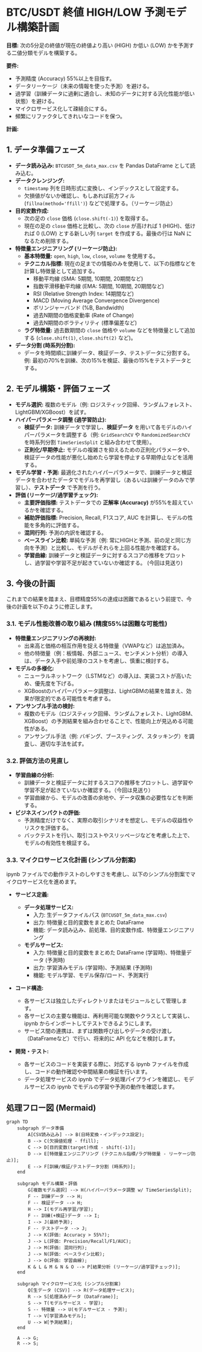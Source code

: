 # BTC/USDT 終値 HIGH/LOW 予測モデル構築計画

**目標:** 次の5分足の終値が現在の終値より高い (HIGH) か低い (LOW) かを予測する二値分類モデルを構築する。

**要件:**
*   予測精度 (Accuracy) 55%以上を目指す。
*   データリーケージ（未来の情報を使った予測）を避ける。
*   過学習（訓練データに過剰に適合し、未知のデータに対する汎化性能が低い状態）を避ける。
*   マイクロサービス化して疎結合にする。
*   頻繁にリファクタしてきれいなコードを保つ。

**計画:**

## 1. データ準備フェーズ

*   **データ読み込み:** `BTCUSDT_5m_data_max.csv` を Pandas DataFrame として読み込む。
*   **データクレンジング:**
    *   `timestamp` 列を日時形式に変換し、インデックスとして設定する。
    *   欠損値がないか確認し、もしあれば前方フィル (`fillna(method='ffill')`) などで処理する。（リーケージ防止）
*   **目的変数作成:**
    *   次の足の `close` 価格 (`close.shift(-1)`) を取得する。
    *   現在の足の `close` 価格と比較し、次の `close` が高ければ 1 (HIGH)、低ければ 0 (LOW) とする新しい列 `target` を作成する。最後の行は NaN になるため削除する。
*   **特徴量エンジニアリング (リーケージ防止):**
    *   **基本特徴量:** `open`, `high`, `low`, `close`, `volume` を使用する。
    *   **テクニカル指標:** 現在の足までの情報のみを使用して、以下の指標などを計算し特徴量として追加する。
        *   移動平均線 (SMA: 5期間, 10期間, 20期間など)
        *   指数平滑移動平均線 (EMA: 5期間, 10期間, 20期間など)
        *   RSI (Relative Strength Index: 14期間など)
        *   MACD (Moving Average Convergence Divergence)
        *   ボリンジャーバンド (%B, Bandwidth)
        *   過去N期間の価格変動率 (Rate of Change)
        *   過去N期間のボラティリティ (標準偏差など)
    *   **ラグ特徴量:** 過去数期間の `close` 価格や `volume` などを特徴量として追加する (`close.shift(1)`, `close.shift(2)` など)。
*   **データ分割 (時系列分割):**
    *   データを時間順に訓練データ、検証データ、テストデータに分割する。例: 最初の70%を訓練、次の15%を検証、最後の15%をテストデータとする。

## 2. モデル構築・評価フェーズ

*   **モデル選択:** 複数のモデル（例: ロジスティック回帰、ランダムフォレスト、LightGBM/XGBoost）を試す。
*   **ハイパーパラメータ調整 (過学習防止):**
    *   **検証データ:** 訓練データで学習し、**検証データ** を用いて各モデルのハイパーパラメータを調整する（例: `GridSearchCV` や `RandomizedSearchCV` を時系列分割 `TimeSeriesSplit` と組み合わせて使用）。
    *   **正則化/早期停止:** モデルの複雑さを抑えるための正則化パラメータや、検証データの性能が悪化し始めたら学習を停止する早期停止などを活用する。
*   **モデル学習・予測:** 最適化されたハイパーパラメータで、訓練データと検証データを合わせたデータでモデルを再学習し（あるいは訓練データのみで学習し）、**テストデータ** で予測を行う。
*   **評価 (リーケージ/過学習チェック):**
    *   **主要評価指標:** テストデータでの **正解率 (Accuracy)** が55%を超えているかを確認する。
    *   **補助評価指標:** Precision, Recall, F1スコア, AUC を計算し、モデルの性能を多角的に評価する。
    *   **混同行列:** 予測の内訳を確認する。
    *   **ベースライン比較:** 単純な予測（例: 常にHIGHと予測、前の足と同じ方向を予測）と比較し、モデルがそれらを上回る性能かを確認する。
    *   **学習曲線:** 訓練データと検証データに対するスコアの推移をプロットし、過学習や学習不足が起きていないか確認する。 (今回は見送り)

## 3. 今後の計画

これまでの結果を踏まえ、目標精度55%の達成は困難であるという前提で、今後の計画を以下のように修正します。

### 3.1. モデル性能改善の取り組み (精度55%は困難な可能性)

*   **特徴量エンジニアリングの再検討:**
    *   出来高と価格の相互作用を捉える特徴量（VWAPなど）は追加済み。
    *   他の特徴量（例：板情報、外部ニュース、センチメント分析）の導入は、データ入手や前処理のコストを考慮し、慎重に検討する。
*   **モデルの多様化:**
    *   ニューラルネットワーク（LSTMなど）の導入は、実装コストが高いため、優先度を下げる。
    *   XGBoostのハイパーパラメータ調整は、LightGBMの結果を踏まえ、効果が限定的である可能性を考慮する。
*   **アンサンブル手法の検討:**
    *   複数のモデル（ロジスティック回帰、ランダムフォレスト、LightGBM、XGBoost）の予測結果を組み合わせることで、性能向上が見込める可能性がある。
    *   アンサンブル手法（例: バギング、ブースティング、スタッキング）を調査し、適切な手法を試す。

### 3.2. 評価方法の見直し

*   **学習曲線の分析:**
    *   訓練データと検証データに対するスコアの推移をプロットし、過学習や学習不足が起きていないか確認する。（今回は見送り）
    *   学習曲線から、モデルの改善の余地や、データ収集の必要性などを判断する。
*   **ビジネスインパクトの評価:**
    *   予測精度だけでなく、実際の取引シナリオを想定し、モデルの収益性やリスクを評価する。
    *   バックテストを行い、取引コストやスリッページなどを考慮した上で、モデルの有効性を検証する。

### 3.3. マイクロサービス化計画 (シンプル分割案)

ipynb ファイルでの動作テストのしやすさを考慮し、以下のシンプル分割案でマイクロサービス化を進めます。

*   **サービス定義:**
    *   **データ処理サービス:**
        *   入力: 生データファイルパス (`BTCUSDT_5m_data_max.csv`)
        *   出力: 特徴量と目的変数をまとめた DataFrame
        *   機能: データ読み込み、前処理、目的変数作成、特徴量エンジニアリング
    *   **モデルサービス:**
        *   入力: 特徴量と目的変数をまとめた DataFrame (学習時)、特徴量データ (予測時)
        *   出力: 学習済みモデル (学習時)、予測結果 (予測時)
        *   機能: モデル学習、モデル保存/ロード、予測実行

*   **コード構造:**
    *   各サービスは独立したディレクトリまたはモジュールとして管理します。
    *   各サービスの主要な機能は、再利用可能な関数やクラスとして実装し、ipynb からインポートしてテストできるようにします。
    *   サービス間の連携は、まずは関数呼び出しやデータの受け渡し（DataFrameなど）で行い、将来的に API 化などを検討します。

*   **開発・テスト:**
    *   各サービスのコードを実装する際に、対応する ipynb ファイルを作成し、コードの動作確認や中間結果の検証を行います。
    *   データ処理サービスの ipynb でデータ処理パイプラインを確認し、モデルサービスの ipynb でモデルの学習や予測の動作を確認します。

## 処理フロー図 (Mermaid)

```mermaid
graph TD
    subgraph データ準備
        A[CSV読み込み] --> B(日時変換・インデックス設定);
        B --> C(欠損値処理 - ffill);
        C --> D[目的変数(target)作成 - shift(-1)];
        D --> E[特徴量エンジニアリング (テクニカル指標/ラグ特徴量 - リーケージ防止)];
        E --> F[訓練/検証/テストデータ分割 (時系列)];
    end

    subgraph モデル構築・評価
        G[複数モデル選択] --> H(ハイパーパラメータ調整 w/ TimeSeriesSplit);
        F -- 訓練データ --> H;
        F -- 検証データ --> H;
        H --> I(モデル再学習/学習);
        F -- 訓練(+検証)データ --> I;
        I --> J(最終予測);
        F -- テストデータ --> J;
        J --> K(評価: Accuracy > 55%?);
        J --> L(評価: Precision/Recall/F1/AUC);
        J --> M(評価: 混同行列);
        J --> N(評価: ベースライン比較);
        J --> O(評価: 学習曲線);
        K & L & M & N & O --> P[結果分析 (リーケージ/過学習チェック)];
    end

    subgraph マイクロサービス化 (シンプル分割案)
        Q[生データ (CSV)] --> R(データ処理サービス);
        R --> S[処理済みデータ (DataFrame)];
        S --> T(モデルサービス - 学習);
        S -- 特徴量 --> U(モデルサービス - 予測);
        T --> V[学習済みモデル];
        U --> W[予測結果];
    end

    A --> G;
    R --> S;